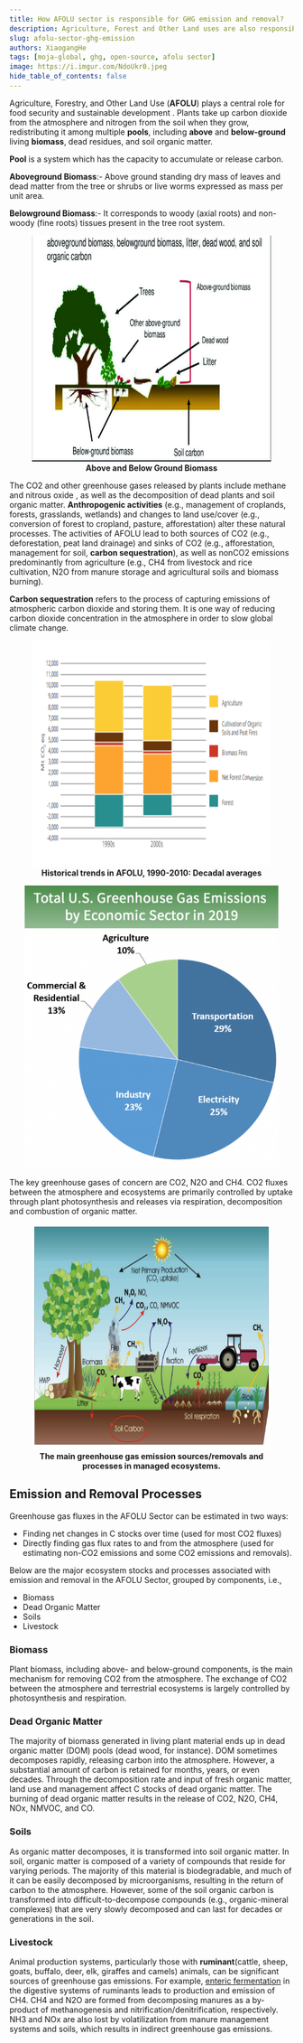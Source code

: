 ```yaml
---
title: How AFOLU sector is responsible for GHG emission and removal?
description: Agriculture, Forest and Other Land uses are also responsible for Greenhouse Gases emission and removal.
slug: afolu-sector-ghg-emission
authors: XiaogangHe
tags: [moja-global, ghg, open-source, afolu sector]
image: https://i.imgur.com/NdoUkr0.jpeg
hide_table_of_contents: false
---
```


Agriculture, Forestry, and Other Land Use (__AFOLU__) plays a central role for food security and sustainable development . Plants take up carbon dioxide from the atmosphere and nitrogen from the soil when they grow, redistributing it among multiple __pools__, including __above__ and __below-ground__ living __biomass__, dead residues, and soil organic matter.

__Pool__ is a system which has the capacity to accumulate or release carbon.

__Aboveground Biomass__:- Above ground standing dry mass of leaves and dead matter from the tree or shrubs or live worms expressed as mass per unit area.

__Belowground Biomass__:- It corresponds to woody (axial roots) and non-woody (fine roots) tissues present in the tree root system.

<p align="center">
<figure>
<img src="/img/Biomass.png" height="400" width="600" alt="Above and Below Ground Biomass"></img>
<figcaption align = "center"><b>Above and Below Ground Biomass</b></figcaption>
</figure>
</p>

The CO2 and other greenhouse gases released by plants include methane and nitrous oxide , as well as the decomposition of dead plants and soil organic matter. __Anthropogenic activities__ (e.g., management of croplands, forests, grasslands, wetlands) and changes to land use/cover (e.g., conversion of forest to cropland, pasture, afforestation) alter these natural processes. The activities of AFOLU lead to both sources of CO2 (e.g., deforestation, peat land drainage) and sinks of CO2 (e.g., afforestation, management for soil, __carbon sequestration__), as well as nonCO2 emissions predominantly from agriculture (e.g., CH4 from livestock and rice cultivation, N2O from manure storage and agricultural soils and biomass burning).

__Carbon sequestration__ refers to the process of capturing emissions of atmospheric carbon dioxide and storing them. It is one way of reducing carbon dioxide concentration in the atmosphere in order to slow global climate change.

<p align="center">
<figure>
<img src="/img/historic_trends.png" height="400" width="600" alt="Historical trends in AFOLU, 1990-2010: Decadal averages"></img>
<figcaption align = "center"><b>Historical trends in AFOLU, 1990-2010: Decadal averages</b></figcaption>
</figure>
</p>

<p align="center">
  <img src="/img/agriculture-ghg-2021.png" height="500" width="450" alt="ghg emissions by economic sector in 2019"></img>
</p>

The key greenhouse gases of concern are CO2, N2O and CH4. CO2 fluxes between the atmosphere and ecosystems are primarily controlled by uptake through plant photosynthesis and releases via respiration, decomposition and combustion of organic matter.

<p align="center">
<figure>
<img src="/img/ecosysytem.png" height="400" width="600" alt="The main greenhouse gas emission sources/removals and processes in managed ecosystems."></img>
<figcaption align = "center"><b>The main greenhouse gas emission sources/removals and processes in managed ecosystems.</b></figcaption>
</figure>
</p>

## Emission and Removal Processes

Greenhouse gas fluxes in the AFOLU Sector can be estimated in two ways:

- Finding net changes in C stocks over time (used for most CO2 fluxes)
- Directly finding gas flux rates to and from the atmosphere (used for estimating non-CO2 emissions and some CO2 emissions and removals).

Below are the major ecosystem stocks and processes associated with emission and removal in the AFOLU Sector, grouped by components, i.e.,

- Biomass
- Dead Organic Matter
- Soils
- Livestock

### Biomass

Plant biomass, including above- and below-ground components, is the main mechanism for removing CO2 from the atmosphere. The exchange of CO2 between the atmosphere and terrestrial ecosystems is largely controlled by photosynthesis and respiration.

### Dead Organic Matter

The majority of biomass generated in living plant material ends up in dead organic matter (DOM) pools (dead wood, for instance). DOM sometimes decomposes rapidly, releasing carbon into the atmosphere. However, a substantial amount of carbon is retained for months, years, or even decades. Through the decomposition rate and input of fresh organic matter, land use and management affect C stocks of dead organic matter. The burning of dead organic matter results in the release of CO2, N2O, CH4, NOx, NMVOC, and CO.

### Soils

As organic matter decomposes, it is transformed into soil organic matter. In soil, organic matter is composed of a variety of compounds that reside for varying periods. The majority of this material is biodegradable, and much of it can be easily decomposed by microorganisms, resulting in the return of carbon to the atmosphere. However, some of the soil organic carbon is transformed into difficult-to-decompose compounds (e.g., organic-mineral complexes) that are very slowly decomposed and can last for decades or generations in the soil.

### Livestock

Animal production systems, particularly those with __ruminant__(cattle, sheep, goats, buffalo, deer, elk, giraffes and camels) animals, can be significant sources of greenhouse gas emissions.  For example, [enteric fermentation](https://www.ccacoalition.org/en/activity/enteric-fermentation) in the digestive systems of ruminants leads to production and emission of CH4. CH4 and N2O are formed from decomposing manures as a by-product of methanogenesis and nitrification/denitrification, respectively. NH3 and NOx are also lost by volatilization from manure management systems and soils, which results in indirect greenhouse gas emissions.
